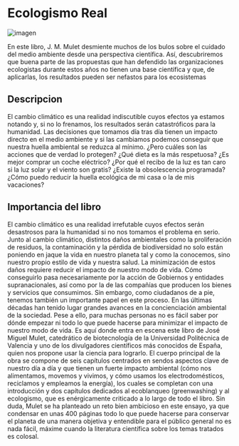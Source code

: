 # Ecologismo Real

![imagen](https://metode.es/wp-content/uploads/2021/09/EcologismoRealLlibres.jpg)

En este libro, J. M. Mulet desmiente muchos de los bulos sobre el cuidado del medio ambiente desde una perspectiva científica. Así, descubriremos que buena parte de las propuestas que han defendido las organizaciones ecologistas durante estos años no tienen una base científica y que, de aplicarlas, los resultados pueden ser nefastos para los ecosistemas

## Descripcion

El cambio climático es una realidad indiscutible cuyos efectos ya estamos notando y, si no lo frenamos, los resultados serán catastróficos para la humanidad. Las decisiones que tomamos día tras día tienen un impacto directo en el medio ambiente y si las cambiamos podemos conseguir que nuestra huella ambiental se reduzca al mínimo. ¿Pero cuáles son las acciones que de verdad lo protegen? ¿Qué dieta es la más respetuosa? ¿Es mejor comprar un coche eléctrico? ¿Por qué el recibo de la luz es tan caro si la luz solar y el viento son gratis? ¿Existe la obsolescencia programada? ¿Cómo puedo reducir la huella ecológica de mi casa o la de mis vacaciones?

## Importancia del libro

El cambio climático es una realidad irrefutable cuyos efectos serán desastrosos para la humanidad si no nos tomamos el problema en serio. Junto al cambio climático, distintos daños ambientales como la proliferación de residuos, la contaminación y la pérdida de biodiversidad no solo están poniendo en jaque la vida en nuestro planeta tal y como la conocemos, sino nuestro propio estilo de vida y nuestra salud. La minimización de estos daños requiere reducir el impacto de nuestro modo de vida. Cómo conseguirlo pasa necesariamente por la acción de Gobiernos y entidades supranacionales, así como por la de las compañías que producen los bienes y servicios que consumimos. Sin embargo, como ciudadanos de a pie, tenemos también un importante papel en este proceso.
En las últimas décadas han tenido lugar grandes avances en la concienciación ambiental de la sociedad. Pese a ello, para muchas personas no es fácil saber por dónde empezar ni todo lo que puede hacerse para minimizar el impacto de nuestro modo de vida. Es aquí donde entra en escena este libro de José Miguel Mulet, catedrático de biotecnología de la Universidad Politécnica de Valencia y uno de los divulgadores científicos más conocidos de España, quien nos propone usar la ciencia para lograrlo.
El cuerpo principal de la obra se compone de seis capítulos centrados en sendos aspectos clave de nuestro día a día y que tienen un fuerte impacto ambiental (cómo nos alimentamos, movemos y vivimos, y cómo usamos los electrodomésticos, reciclamos y empleamos la energía), los cuales se completan con una introducción y dos capítulos dedicados al ecoblanqueo (greenwashing) y al ecologismo, que es enérgicamente criticado a lo largo de todo el libro. Sin duda, Mulet se ha planteado un reto bien ambicioso en este ensayo, ya que condensar en unas 400 páginas todo lo que puede hacerse para conservar el planeta de una manera objetiva y entendible para el público general no es nada fácil, máxime cuando la literatura científica sobre los temas tratados es colosal.


